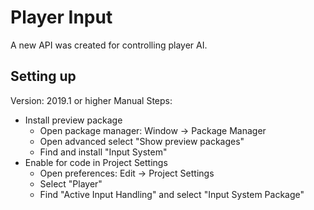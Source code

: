 # Player Input
A new API was created for controlling player AI.

## Setting up
Version: 2019.1 or higher
Manual Steps:
- Install preview package
    - Open package manager: Window -> Package Manager
    - Open advanced select "Show preview packages"
    - Find and install "Input System"
- Enable for code in Project Settings
    - Open preferences: Edit -> Project Settings
    - Select "Player"
    - Find "Active Input Handling" and select "Input System Package"
